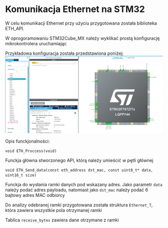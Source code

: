 # Komunikacja Ethernet na STM32

W celu komunikacji Ethernet przy użyciu przygotowana została biblioteka ETH_API.

W oprogoramowaniu STM32Cube_MX należy wyklikać prostą konfigurację mikrokontrolera uruchamiając

Przykładowa konfiguracja została przedstawiona poniżej:
![plot](../Screenshots/konfiguracja.png)

Opis funckjonalności:

```
void ETH_Proccess(void)
```
Funckja główna stworzonego API, którą należy umieścić w pętli głównej

```
void ETH_Send_data(const eth_address dst_mac, const uint8_t* data, uint16_t size)
```
Funckja do wysłania ramki danych pod wskazany adres. Jako parametr `data` należy podać adres payloadu, natomiast jako `dst_mac` należy podać 6 bajtowy adres MAC odbiorcy

Do analizy odebranej ramki przygotowana została struktura `Ethernet_T`, która zawiera wszystkie pola otrzymanej ramki

Tablica `receive_bytes` zawiera dane otrzymane z ramki